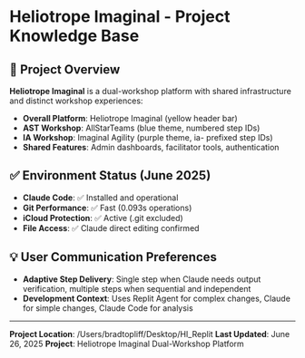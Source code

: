 # Heliotrope Imaginal - Project Knowledge Base

## 🎯 Project Overview

**Heliotrope Imaginal** is a dual-workshop platform with shared infrastructure and distinct workshop experiences:

- **Overall Platform**: Heliotrope Imaginal (yellow header bar)
- **AST Workshop**: AllStarTeams (blue theme, numbered step IDs)
- **IA Workshop**: Imaginal Agility (purple theme, ia- prefixed step IDs)
- **Shared Features**: Admin dashboards, facilitator tools, authentication

## ✅ Environment Status (June 2025)
- **Claude Code**: ✅ Installed and operational
- **Git Performance**: ✅ Fast (0.093s operations)
- **iCloud Protection**: ✅ Active (.git excluded)
- **File Access**: ✅ Claude direct editing confirmed

## 💡 User Communication Preferences
- **Adaptive Step Delivery**: Single step when Claude needs output verification, multiple steps when sequential and independent
- **Development Context**: Uses Replit Agent for complex changes, Claude for simple changes, Claude Code for analysis

---

**Project Location**: /Users/bradtopliff/Desktop/HI_Replit
**Last Updated**: June 26, 2025
**Project**: Heliotrope Imaginal Dual-Workshop Platform
